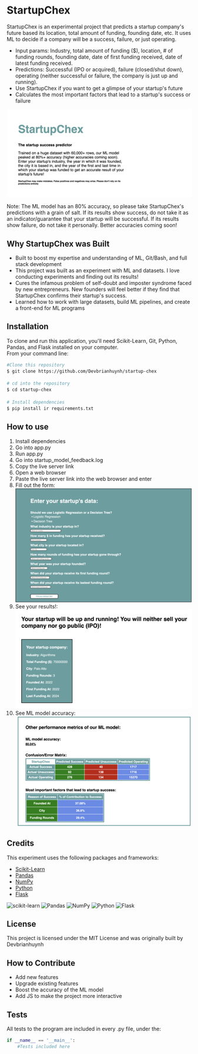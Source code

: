 # StartupChex

StartupChex is an experimental project that predicts a startup company's future based its location, total amount of funding, founding date, etc. It uses ML to decide if a company will be a success, failure, or just operating.

- Input params: Industry, total amount of funding ($), location, # of funding rounds, founding date, date of first funding received, date of latest funding received.
- Predictions: Successful (IPO or acquired), failure (closed/shut down), operating (neither successful or failure, the company is just up and running).
- Use StartupChex if you want to get a glimpse of your startup's future
- Calculates the most important factors that lead to a startup's success or failure

![alt text](img/startup-chex.png)

Note: The ML model has an 80% accuracy, so please take StartupChex's predictions with a grain of salt. If its results show success, do not take it as an indicator/guarantee that your startup will be successful. If its results show failure, do not take it personally. Better accuracies coming soon!

## Why StartupChex was Built
- Built to boost my expertise and understanding of ML, Git/Bash, and full stack development
- This project was built as an experiment with ML and datasets. I love conducting experiments and finding out its results!
- Cures the infamous problem of self-doubt and imposter syndrome faced by new entrepreneurs. New founders will feel better if they find that StartupChex confirms their startup's success.
- Learned how to work with large datasets, build ML pipelines, and create a front-end for ML programs

## Installation
To clone and run this application, you'll need Scikit-Learn, Git, Python, Pandas, and Flask installed on your computer.  
From your command line:

``` sh
#Clone this repository
$ git clone https://github.com/Devbrianhuynh/startup-chex

# cd into the repository
$ cd startup-chex

# Install dependencies
$ pip install ir requirements.txt
```

## How to use
1. Install dependencies
2. Go into app.py
3. Run app.py
4. Go into startup_model_feedback.log
5. Copy the live server link
6. Open a web browser
7. Paste the live server link into the web browser and enter
8. Fill out the form:
![alt text](img/startup-chex-form.png)
9. See your results!:
![alt text](img/startup-chex-results.png)
10. See ML model accuracy:
![alt text](img/startup-chex-more-results.png)

## Credits  
This experiment uses the following packages and frameworks:
- [Scikit-Learn](https://scikit-learn.org/)
- [Pandas](https://pandas.pydata.org/)
- [NumPy](https://numpy.org/)
- [Python](https://www.python.org/)
- [Flask](https://flask.palletsprojects.com/en/3.0.x/)

![scikit-learn](https://img.shields.io/badge/scikit--learn-%23F7931E.svg?style=for-the-badge&logo=scikit-learn&logoColor=white)
![Pandas](https://img.shields.io/badge/pandas-%23150458.svg?style=for-the-badge&logo=pandas&logoColor=white)
![NumPy](https://img.shields.io/badge/numpy-%23013243.svg?style=for-the-badge&logo=numpy&logoColor=white)
![Python](https://img.shields.io/badge/python-3670A0?style=for-the-badge&logo=python&logoColor=ffdd54)
![Flask](https://img.shields.io/badge/flask-%23000.svg?style=for-the-badge&logo=flask&logoColor=white)

## License
This project is licensed under the MIT License and was originally built by Devbrianhuynh

## How to Contribute
- Add new features
- Upgrade existing features
- Boost the accuracy of the ML model
- Add JS to make the project more interactive

## Tests
All tests to the program are included in every .py file, under the:
``` py
if __name__ == '__main__':
    #Tests included here
```
